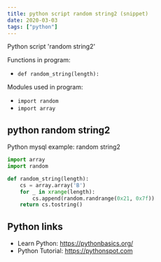 ```yaml
---
title: python script random string2 (snippet)
date: 2020-03-03
tags: ["python"]
---
```

Python script 'random string2'

Functions in program: 
* `def random_string(length):`

Modules used in program: 
* `import random`
* `import array`

## python random string2

Python mysql example: random string2

```python
import array
import random

def random_string(length):
    cs = array.array('B')
    for _ in xrange(length):
        cs.append(random.randrange(0x21, 0x7f))
    return cs.tostring()

```

## Python links

- Learn Python: https://pythonbasics.org/
- Python Tutorial: https://pythonspot.com
